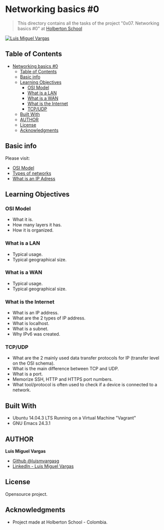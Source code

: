 # Networking basics \#0

> This directory contains all the tasks of the project "0x07. Networking basics \#0" at [Holberton School](https://www.holbertonschool.com "Holberton School.")

[![Luis Miguel Vargas](https://img.shields.io/twitter/url?style=social&url=https%3A%2F%2Ftwitter.com%2Fluismvargasg1)](https://twitter.com/luismvargasg1)

## Table of Contents

- [Networking basics \#0](#networking-basics-0)
  - [Table of Contents](#table-of-contents)
  - [Basic info](#basic-info)
  - [Learning Objectives](#learning-objectives)
    - [OSI Model](#osi-model)
    - [What is a LAN](#what-is-a-lan)
    - [What is a WAN](#what-is-a-wan)
    - [What is the Internet](#what-is-the-internet)
    - [TCP/UDP](#tcpudp)
  - [Built With](#built-with)
  - [AUTHOR](#author)
  - [License](#license)
  - [Acknowledgments](#acknowledgments)

## Basic info

Please visit:
* [OSI Model](https://en.wikipedia.org/wiki/OSI_model)
* [Types of networks](https://www.lifewire.com/lans-wans-and-other-area-networks-817376)
* [What is an IP Adress](https://www.bleepingcomputer.com/tutorials/ip-addresses-explained/)

## Learning Objectives

### OSI Model

* What it is.
* How many layers it has.
* How it is organized.

### What is a LAN

* Typical usage.
* Typical geographical size.

### What is a WAN

* Typical usage.
* Typical geographical size.

### What is the Internet

* What is an IP address.
* What are the 2 types of IP address.
* What is localhost.
* What is a subnet.
* Why IPv6 was created.

### TCP/UDP

* What are the 2 mainly used data transfer protocols for IP (transfer level on the OSI schema).
* What is the main difference between TCP and UDP.
* What is a port.
* Memorize SSH, HTTP and HTTPS port numbers.
* What tool/protocol is often used to check if a device is connected to a network.

## Built With

* Ubuntu 14.04.3 LTS Running on a Virtual Machine "Vagrant"
* GNU Emacs 24.3.1

## AUTHOR

**Luis Miguel Vargas**

* [Github @luismvargasg](https://github.com/luismvargasg)
* [LinkedIn - Luis Miguel Vargas](https://www.linkedin.com/in/luismvargasg/)

## License

Opensource project.

## Acknowledgments

* Project made at Holberton School - Colombia.
